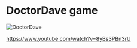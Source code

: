# DoctorDave game

<img src="https://zupimages.net/up/20/43/f62z.png" alt="DoctorDave" />

https://www.youtube.com/watch?v=8yBs3PBn3rU
